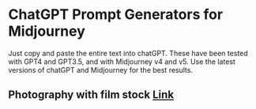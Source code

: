 # ChatGPT Prompt Generators for Midjourney

Just copy and paste the entire text into chatGPT. 
These have been tested with GPT4 and GPT3.5, and with Midjourney v4 and v5.
Use the latest versions of chatGPT and Midjourney for the best results.

## Photography with film stock [Link](https://github.com/hashmil/midjourney-prompts/blob/main/photography-w-film-stock.txt)
